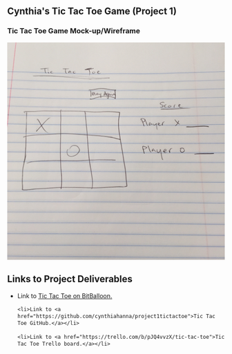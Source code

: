 <h2>Cynthia's Tic Tac Toe Game (Project 1)</h2>

<h3>Tic Tac Toe Game Mock-up/Wireframe</h3>

  <img src="https://github.com/cynthiahanna/project1tictactoe/blob/master/app/images/tictactoewireframe.jpg" style="max-width:100%;">

<h2>Links to Project Deliverables</h2>

  <ul>
    <li>Link to <a href="http://biographer-aaron-40083.bitballoon.com/">Tic Tac Toe on BitBalloon.</a></li>

    <li>Link to <a href="https://github.com/cynthiahanna/project1tictactoe">Tic Tac Toe GitHub.</a></li>

    <li>Link to <a href="https://trello.com/b/pJQ4vvzX/tic-tac-toe">Tic Tac Toe Trello board.</a></li>
  </ul>
